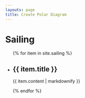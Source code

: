 ```yaml
---
layouts: page
title: Create Polar Diagram
---
```

# Sailing


<ul>
  {% for item in site.sailing %}
    <li>
      <h2>{{ item.title }}</h2>
      <p>{{ item.content | markdownify }}</p>
    </li>
  {% endfor %}
</ul>